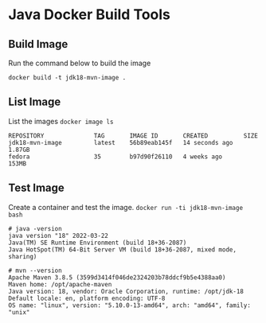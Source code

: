# Java Docker Build Tools

## Build Image
Run the command below to build the image
```
docker build -t jdk18-mvn-image .
```

## List Image
List the images `docker image ls`
```
REPOSITORY              TAG       IMAGE ID       CREATED          SIZE
jdk18-mvn-image         latest    56b89eab145f   14 seconds ago   1.87GB
fedora                  35        b97d90f26110   4 weeks ago      153MB
```

## Test Image
Create a container and test the image. `docker run -ti jdk18-mvn-image bash`
```
# java -version
java version "18" 2022-03-22
Java(TM) SE Runtime Environment (build 18+36-2087)
Java HotSpot(TM) 64-Bit Server VM (build 18+36-2087, mixed mode, sharing)

# mvn --version
Apache Maven 3.8.5 (3599d3414f046de2324203b78ddcf9b5e4388aa0)
Maven home: /opt/apache-maven
Java version: 18, vendor: Oracle Corporation, runtime: /opt/jdk-18
Default locale: en, platform encoding: UTF-8
OS name: "linux", version: "5.10.0-13-amd64", arch: "amd64", family: "unix"
```
